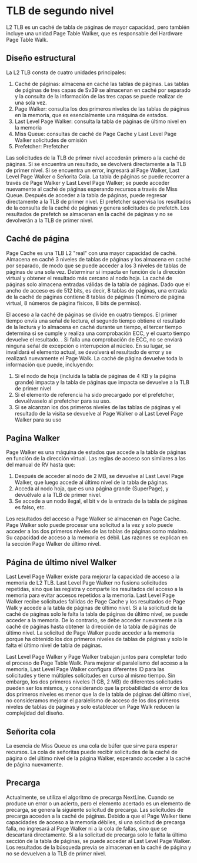 # TLB de segundo nivel

L2 TLB es un caché de tabla de páginas de mayor capacidad, pero también incluye una unidad Page Table Walker, que es responsable del Hardware Page Table Walk.

## Diseño estructural

La L2 TLB consta de cuatro unidades principales:

1. Caché de páginas: almacena en caché las tablas de páginas. Las tablas de páginas de tres capas de Sv39 se almacenan en caché por separado y la consulta de la información de las tres capas se puede realizar de una sola vez.
2. Page Walker: consulta los dos primeros niveles de las tablas de páginas en la memoria, que es esencialmente una máquina de estados.
3. Last Level Page Walker: consulta la tabla de páginas de último nivel en la memoria
4. Miss Queue: consultas de caché de Page Cache y Last Level Page Walker solicitudes de omisión
5. Prefetcher: Prefetcher

Las solicitudes de la TLB de primer nivel accederán primero a la caché de páginas. Si se encuentra un resultado, se devolverá directamente a la TLB de primer nivel. Si se encuentra un error, ingresará al Page Walker, Last Level Page Walker o Señorita Cola.
La tabla de páginas se puede recorrer a través de Page Walker y Last Level Page Walker; se puede acceder nuevamente al caché de páginas esperando recursos a través de Miss Queue. Después de acceder a la tabla de páginas, puede regresar directamente a la TLB de primer nivel.
El prefetcher supervisa los resultados de la consulta de la caché de páginas y genera solicitudes de prefetch. Los resultados de prefetch se almacenan en la caché de páginas y no se devolverán a la TLB de primer nivel.

## Caché de página

Page Cache es una TLB L2 "real" con una mayor capacidad de caché. Almacena en caché 3 niveles de tablas de páginas y los almacena en caché por separado, de modo que se puede acceder a los 3 niveles de tablas de páginas de una sola vez. Determinar si impacta en función de la dirección virtual y obtener el resultado más cercano al nodo hoja.
La caché de páginas solo almacena entradas válidas de la tabla de páginas. Dado que el ancho de acceso es de 512 bits, es decir, 8 tablas de páginas, una entrada de la caché de páginas contiene 8 tablas de páginas (1 número de página virtual, 8 números de página físicos, 8 bits de permiso).

El acceso a la caché de páginas se divide en cuatro tiempos. El primer tiempo envía una señal de lectura, el segundo tiempo obtiene el resultado de la lectura y lo almacena en caché durante un tiempo, el tercer tiempo determina si se cumple y realiza una comprobación ECC, y el cuarto tiempo devuelve el resultado. .
Si falla una comprobación de ECC, no se enviará ninguna señal de excepción o interrupción al núcleo. En su lugar, se invalidará el elemento actual, se devolverá el resultado de error y se realizará nuevamente el Page Walk.
La caché de página devuelve toda la información que puede, incluyendo:

1. Si el nodo de hoja (incluida la tabla de páginas de 4 KB y la página grande) impacta y la tabla de páginas que impacta se devuelve a la TLB de primer nivel
2. Si el elemento de referencia ha sido precargado por el prefetcher, devuélvaselo al prefetcher para su uso.
3. Si se alcanzan los dos primeros niveles de las tablas de páginas y el resultado de la visita se devuelve al Page Walker o al Last Level Page Walker para su uso

## Pagina Walker

Page Walker es una máquina de estados que accede a la tabla de páginas en función de la dirección virtual. Las reglas de acceso son similares a las del manual de RV hasta que:

1. Después de acceder al nodo de 2 MB, se devuelve al Last Level Page Walker, que luego accede al último nivel de la tabla de páginas.
2. Acceda al nodo hoja, que es una página grande (SuperPage), y devuélvalo a la TLB de primer nivel.
3. Se accede a un nodo ilegal, el bit v de la entrada de la tabla de páginas es falso, etc.

Los resultados del acceso a Page Walker se almacenan en Page Cache.
Page Walker solo puede procesar una solicitud a la vez y solo puede acceder a los dos primeros niveles de las tablas de páginas como máximo. Su capacidad de acceso a la memoria es débil. Las razones se explican en la sección Page Walker de último nivel.

## Página de último nivel Walker

Last Level Page Walker existe para mejorar la capacidad de acceso a la memoria de L2 TLB. Last Level Page Walker no fusiona solicitudes repetidas, sino que las registra y comparte los resultados del acceso a la memoria para evitar accesos repetidos a la memoria.
Last Level Page Walker recibe solicitudes fallidas de Page Cache y los resultados de Page Walk y accede a la tabla de páginas de último nivel.
Si a la solicitud de la caché de páginas solo le falta la tabla de páginas de último nivel, se puede acceder a la memoria. De lo contrario, se debe acceder nuevamente a la caché de páginas hasta obtener la dirección de la tabla de páginas de último nivel.
La solicitud de Page Walker puede acceder a la memoria porque ha obtenido los dos primeros niveles de tablas de páginas y solo le falta el último nivel de tabla de páginas.

Last Level Page Walker y Page Walker trabajan juntos para completar todo el proceso de Page Table Walk. Para mejorar el paralelismo del acceso a la memoria, Last Level Page Walker configura diferentes ID para las solicitudes y tiene múltiples solicitudes en curso al mismo tiempo. Sin embargo, los dos primeros niveles (1 GB, 2 MB) de diferentes solicitudes pueden ser los mismos, y considerando que la probabilidad de error de los dos primeros niveles es menor que la de la tabla de páginas del último nivel, no consideramos mejorar el paralelismo de acceso de los dos primeros niveles de tablas de páginas y solo establecer un Page Walk reducen la complejidad del diseño.

## Señorita cola

La esencia de Miss Queue es una cola de búfer que sirve para esperar recursos. La cola de señoritas puede recibir solicitudes de la caché de página o del último nivel de la página Walker, esperando acceder a la caché de página nuevamente.

## Precarga

Actualmente, se utiliza el algoritmo de precarga NextLine. Cuando se produce un error o un acierto, pero el elemento acertado es un elemento de precarga, se genera la siguiente solicitud de precarga.
Las solicitudes de precarga acceden a la caché de páginas. Debido a que el Page Walker tiene capacidades de acceso a la memoria débiles, si una solicitud de precarga falla, no ingresará al Page Walker ni a la cola de fallas, sino que se descartará directamente. Si a la solicitud de precarga solo le falta la última sección de la tabla de páginas, se puede acceder al Last Level Page Walker.
Los resultados de la búsqueda previa se almacenan en la caché de página y no se devuelven a la TLB de primer nivel.
